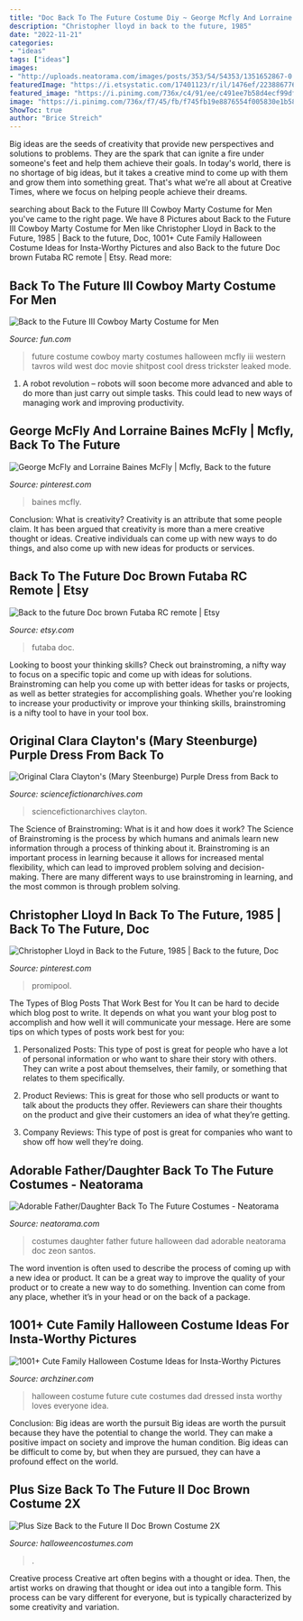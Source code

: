 ```yaml
---
title: "Doc Back To The Future Costume Diy ~ George Mcfly And Lorraine Baines Mcfly"
description: "Christopher lloyd in back to the future, 1985"
date: "2022-11-21"
categories:
- "ideas"
tags: ["ideas"]
images:
- "http://uploads.neatorama.com/images/posts/353/54/54353/1351652867-0.jpg"
featuredImage: "https://i.etsystatic.com/17401123/r/il/1476ef/2238867766/il_794xN.2238867766_jjja.jpg"
featured_image: "https://i.pinimg.com/736x/c4/91/ee/c491ee7b58d4ecf99df9b35d9d6e5a27--back-to-the-future-lorraine.jpg"
image: "https://i.pinimg.com/736x/f7/45/fb/f745fb19e8876554f005830e1b58c652.jpg"
ShowToc: true
author: "Brice Streich"
---
```



Big ideas are the seeds of creativity that provide new perspectives and solutions to problems. They are the spark that can ignite a fire under someone's feet and help them achieve their goals. In today's world, there is no shortage of big ideas, but it takes a creative mind to come up with them and grow them into something great. That's what we're all about at Creative Times, where we focus on helping people achieve their dreams.

	

		
searching about Back to the Future III Cowboy Marty Costume for Men you've came to the right page. We have 8 Pictures about Back to the Future III Cowboy Marty Costume for Men like Christopher Lloyd in Back to the Future, 1985 | Back to the future, Doc, 1001+ Cute Family Halloween Costume Ideas for Insta-Worthy Pictures and also Back to the future Doc brown Futaba RC remote | Etsy. Read more:
		
    
## Back To The Future III Cowboy Marty Costume For Men

<img loading=lazy src="https://images.fun.com/products/38479/1-1/back-to-the-future-iii-cowboy-marty-costume.jpg" onerror="this.onerror=null;this.src='https://tse1.mm.bing.net/th?id=OIP.4FtV3Th2DmOA9edmvDdlmQHaKl&amp;pid=15.1';" alt="Back to the Future III Cowboy Marty Costume for Men">

_Source: fun.com_

>future costume cowboy marty costumes halloween mcfly iii western tavros wild west doc movie shitpost cool dress trickster leaked mode. 

	

1. A robot revolution – robots will soon become more advanced and able to do more than just carry out simple tasks. This could lead to new ways of managing work and improving productivity.

    
## George McFly And Lorraine Baines McFly | Mcfly, Back To The Future

<img loading=lazy src="https://i.pinimg.com/736x/c4/91/ee/c491ee7b58d4ecf99df9b35d9d6e5a27--back-to-the-future-lorraine.jpg" onerror="this.onerror=null;this.src='https://tse4.mm.bing.net/th?id=OIP.9qq_T6b963SJZH50Nc_mAQHaE7&amp;pid=15.1';" alt="George McFly and Lorraine Baines McFly | Mcfly, Back to the future">

_Source: pinterest.com_

>baines mcfly. 

	

Conclusion: What is creativity?
Creativity is an attribute that some people claim. It has been argued that creativity is more than a mere creative thought or ideas. Creative individuals can come up with new ways to do things, and also come up with new ideas for products or services.

    
## Back To The Future Doc Brown Futaba RC Remote | Etsy

<img loading=lazy src="https://i.etsystatic.com/17401123/r/il/1476ef/2238867766/il_794xN.2238867766_jjja.jpg" onerror="this.onerror=null;this.src='https://tse2.mm.bing.net/th?id=OIP.mScL4XEw3i2jvGWQfLuVogHaG_&amp;pid=15.1';" alt="Back to the future Doc brown Futaba RC remote | Etsy">

_Source: etsy.com_

>futaba doc. 

	

Looking to boost your thinking skills? Check out brainstroming, a nifty way to focus on a specific topic and come up with ideas for solutions. Brainstroming can help you come up with better ideas for tasks or projects, as well as better strategies for accomplishing goals. Whether you're looking to increase your productivity or improve your thinking skills, brainstroming is a nifty tool to have in your tool box.

    
## Original Clara Clayton&#039;s (Mary Steenburge) Purple Dress From Back To

<img loading=lazy src="http://assets.sciencefictionarchives.com/images/uploads/objectitemPicture/717/picture/765b_845x485p.jpg" onerror="this.onerror=null;this.src='https://tse1.mm.bing.net/th?id=OIP.Od2u49VhlWQKl1LmOs2bYwHaEQ&amp;pid=15.1';" alt="Original Clara Clayton&#039;s (Mary Steenburge) Purple Dress from Back to">

_Source: sciencefictionarchives.com_

>sciencefictionarchives clayton. 

	

The Science of Brainstroming: What is it and how does it work?
The Science of Brainstroming is the process by which humans and animals learn new information through a process of thinking about it. Brainstroming is an important process in learning because it allows for increased mental flexibility, which can lead to improved problem solving and decision-making. There are many different ways to use brainstroming in learning, and the most common is through problem solving.

    
## Christopher Lloyd In Back To The Future, 1985 | Back To The Future, Doc

<img loading=lazy src="https://i.pinimg.com/736x/f7/45/fb/f745fb19e8876554f005830e1b58c652.jpg" onerror="this.onerror=null;this.src='https://tse1.mm.bing.net/th?id=OIP.WMr6_y0Q1etb5xZauG64XAHaNK&amp;pid=15.1';" alt="Christopher Lloyd in Back to the Future, 1985 | Back to the future, Doc">

_Source: pinterest.com_

>promipool. 

	

The Types of Blog Posts That Work Best for You
It can be hard to decide which blog post to write.  It depends on what you want your blog post to accomplish and how well it will communicate your message. Here are some tips on which types of posts work best for you:
1. Personalized Posts: This type of post is great for people who have a lot of personal information or who want to share their story with others. They can write a post about themselves, their family, or something that relates to them specifically.

2. Product Reviews: This is great for those who sell products or want to talk about the products they offer. Reviewers can share their thoughts on the product and give their customers an idea of what they’re getting.

3. Company Reviews: This type of post is great for companies who want to show off how well they’re doing.

    
## Adorable Father/Daughter Back To The Future Costumes - Neatorama

<img loading=lazy src="http://uploads.neatorama.com/images/posts/353/54/54353/1351652867-0.jpg" onerror="this.onerror=null;this.src='https://tse1.mm.bing.net/th?id=OIP.UGRE9OyC6x0DacH_SnbcoQHaLA&amp;pid=15.1';" alt="Adorable Father/Daughter Back To The Future Costumes - Neatorama">

_Source: neatorama.com_

>costumes daughter father future halloween dad adorable neatorama doc zeon santos. 

	

The word invention is often used to describe the process of coming up with a new idea or product. It can be a great way to improve the quality of your product or to create a new way to do something. Invention can come from any place, whether it’s in your head or on the back of a package.

    
## 1001+ Cute Family Halloween Costume Ideas For Insta-Worthy Pictures

<img loading=lazy src="https://archziner.com/wp-content/uploads/2020/09/back-to-the-future-inspired-family-halloween-costumes-child-dressed-as-doc-mom-and-dad-as-lorraine-marty-mcfly.jpg" onerror="this.onerror=null;this.src='https://tse1.mm.bing.net/th?id=OIP.tOk6ZN1smMkL3ZM_0b7QJwHaLI&amp;pid=15.1';" alt="1001+ Cute Family Halloween Costume Ideas for Insta-Worthy Pictures">

_Source: archziner.com_

>halloween costume future cute costumes dad dressed insta worthy loves everyone idea. 

	

Conclusion: Big ideas are worth the pursuit
Big ideas are worth the pursuit because they have the potential to change the world. They can make a positive impact on society and improve the human condition. Big ideas can be difficult to come by, but when they are pursued, they can have a profound effect on the world.

    
## Plus Size Back To The Future II Doc Brown Costume 2X

<img loading=lazy src="https://images.halloweencostumes.com/products/31725/1-1/plus-size-back-to-the-future-ii-doc-brown-costume.jpg" onerror="this.onerror=null;this.src='https://tse2.mm.bing.net/th?id=OIP.G8tvA4ni7lULMPRZX0cwfQHaKl&amp;pid=15.1';" alt="Plus Size Back to the Future II Doc Brown Costume 2X">

_Source: halloweencostumes.com_

>. 

	

Creative process
Creative art often begins with a thought or idea. Then, the artist works on drawing that thought or idea out into a tangible form. This process can be vary different for everyone, but is typically characterized by some creativity and variation.

